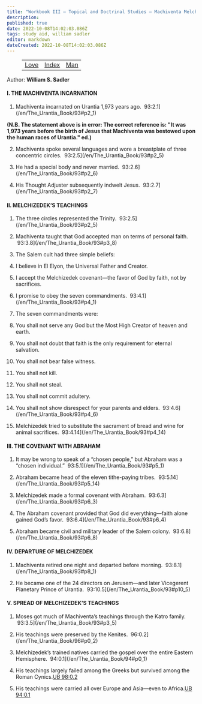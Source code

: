 ```yaml
---
title: "Workbook III — Topical and Doctrinal Studies — Machiventa Melchizedek"
description: 
published: true
date: 2022-10-08T14:02:03.086Z
tags: study aid, william sadler
editor: markdown
dateCreated: 2022-10-08T14:02:03.086Z
---
```


<figure class="table chapter-navigator">
	<table>
		<tbody>
		<tr>
			<td><a href="/en/William_S_Sadler/Workbook_3_Topical_and_Doctrinal_Studies/Love">Love</a></td>
			<td><a href="/en/William_S_Sadler/Workbook_3_Topical_and_Doctrinal_Studies/Index">Index</a></td>
			<td><a href="/en/William_S_Sadler/Workbook_3_Topical_and_Doctrinal_Studies/Man">Man</a></td>
		</tr>
		</tbody>
	</table>
</figure>

Author: **William S. Sadler**

#### I. THE MACHIVENTA INCARNATION

1. Machiventa incarnated on Urantia 1,973 years ago.  93:2.1](/en/The_Urantia_Book/93#p2_1)

**(N.B. The statement above is in error: The correct reference is: "It was 1,973 years before the birth of Jesus that Machiventa was bestowed upon the human races of Urantia." ed.)**

2. Machiventa spoke several languages and wore a breastplate of three concentric circles.  93:2.5](/en/The_Urantia_Book/93#p2_5)

3. He had a special body and never married.  93:2.6](/en/The_Urantia_Book/93#p2_6)

4. His Thought Adjuster subsequently indwelt Jesus.  93:2.7](/en/The_Urantia_Book/93#p2_7)

#### II. MELCHIZEDEK’S TEACHINGS

1. The three circles represented the Trinity.  93:2.5](/en/The_Urantia_Book/93#p2_5)

2. Machiventa taught that God accepted man on terms of personal faith.  93:3.8](/en/The_Urantia_Book/93#p3_8)

3. The Salem cult had three simple beliefs:

1. I believe in El Elyon, the Universal Father and Creator.
2. I accept the Melchizedek covenant—the favor of God by faith, not by sacrifices.
3. I promise to obey the seven commandments.  93:4.1](/en/The_Urantia_Book/93#p4_1)

4. The seven commandments were:

1. You shall not serve any God but the Most High Creator of heaven and earth.
2. You shall not doubt that faith is the only requirement for eternal salvation.
3. You shall not bear false witness.
4. You shall not kill.
5. You shall not steal.
6. You shall not commit adultery.
7. You shall not show disrespect for your parents and elders.  93:4.6](/en/The_Urantia_Book/93#p4_6)

5. Melchizedek tried to substitute the sacrament of bread and wine for animal sacrifices.  93:4.14](/en/The_Urantia_Book/93#p4_14)

#### III. THE COVENANT WITH ABRAHAM

1. It may be wrong to speak of a “chosen people,” but Abraham was a “chosen individual.”  93:5.1](/en/The_Urantia_Book/93#p5_1)

2. Abraham became head of the eleven tithe-paying tribes.  93:5.14](/en/The_Urantia_Book/93#p5_14)

3. Melchizedek made a formal covenant with Abraham.  93:6.3](/en/The_Urantia_Book/93#p6_3)

4. The Abraham covenant provided that God did everything—faith alone gained God’s favor.  93:6.4](/en/The_Urantia_Book/93#p6_4)

5. Abraham became civil and military leader of the Salem colony.  93:6.8](/en/The_Urantia_Book/93#p6_8)

#### IV. DEPARTURE OF MELCHIZEDEK

1. Machiventa retired one night and departed before morning.  93:8.1](/en/The_Urantia_Book/93#p8_1)

2. He became one of the 24 directors on Jerusem—and later Vicegerent Planetary Prince of Urantia.  93:10.5](/en/The_Urantia_Book/93#p10_5)

#### V. SPREAD OF MELCHIZEDEK’S TEACHINGS

1. Moses got much of Machiventa’s teachings through the Katro family.  93:3.5](/en/The_Urantia_Book/93#p3_5)

2. His teachings were preserved by the Kenites.  96:0.2](/en/The_Urantia_Book/96#p0_2)

3. Melchizedek’s trained natives carried the gospel over the entire Eastern Hemisphere.  94:0.1](/en/The_Urantia_Book/94#p0_1)

4. His teachings largely failed among the Greeks but survived among the Roman Cynics.[UB 98:0.2](/en/The_Urantia_Book/98#p0_2)

5. His teachings were carried all over Europe and Asia—even to Africa.[UB 94:0.1](/en/The_Urantia_Book/94#p0_1)